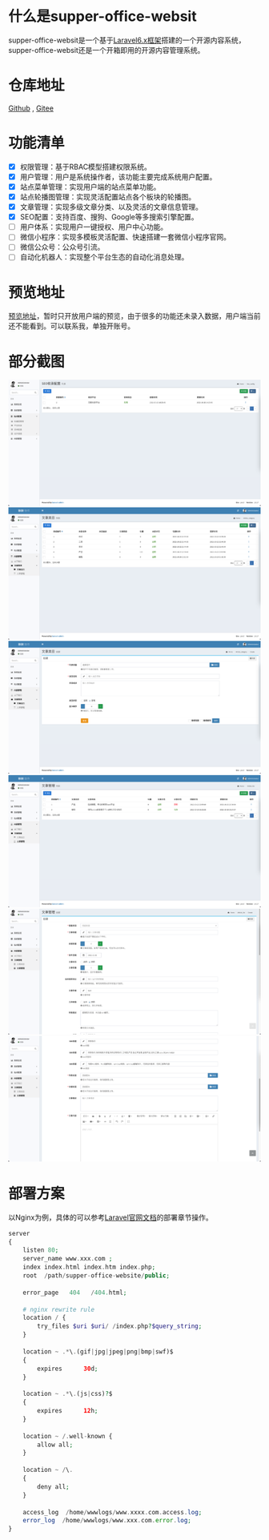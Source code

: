 # 什么是supper-office-websit

supper-office-websit是一个基于[Laravel6.x框架](https://laravel.com/)搭建的一个开源内容系统，supper-office-websit还是一个开箱即用的开源内容管理系统。

# 仓库地址

[Github](https://github.com/7small7/supper-office-website/tree/master)
, [Gitee](https://gitee.com/bruce_qiq/supper-office-website/tree/master/)

# 功能清单

- [x] 权限管理：基于RBAC模型搭建权限系统。
- [x] 用户管理：用户是系统操作者，该功能主要完成系统用户配置。
- [x] 站点菜单管理：实现用户端的站点菜单功能。
- [x] 站点轮播图管理：实现灵活配置站点各个板块的轮播图。
- [x] 文章管理：实现多级文章分类、以及灵活的文章信息管理。
- [x] SEO配置：支持百度、搜狗、Google等多搜索引擎配置。
- [ ] 用户体系：实现用户一键授权、用户中心功能。
- [ ] 微信小程序：实现多模板灵活配置、快速搭建一套微信小程序官网。
- [ ] 微信公众号：公众号引流。
- [ ] 自动化机器人：实现整个平台生态的自动化消息处理。

# 预览地址

[预览地址](https://www.qqdeveloper.com/)，暂时只开放用户端的预览，由于很多的功能还未录入数据，用户端当前还不能看到。可以联系我，单独开账号。

# 部分截图

![](./img/Snipaste_2022-11-02_01-17-20.png)
![](./img/Snipaste_2022-11-02_01-17-55.png)
![](./img/Snipaste_2022-11-02_01-18-05.png)
![](./img/Snipaste_2022-11-02_01-18-14.png)
![](./img/Snipaste_2022-11-02_01-18-27.png)
![](./img/Snipaste_2022-11-02_01-18-44.png)

# 部署方案

以Nginx为例，具体的可以参考[Laravel官网文档](https://laravel.com/docs/6.x/deployment)的部署章节操作。

```php
server
{
    listen 80;
    server_name www.xxx.com ;
    index index.html index.htm index.php;
    root  /path/supper-office-website/public;

    error_page   404   /404.html;

    # nginx rewrite rule
    location / {
        try_files $uri $uri/ /index.php?$query_string;
    }

    location ~ .*\.(gif|jpg|jpeg|png|bmp|swf)$
    {
        expires      30d;
    }

    location ~ .*\.(js|css)?$
    {
        expires      12h;
    }

    location ~ /.well-known {
        allow all;
    }

    location ~ /\.
    {
        deny all;
    }

    access_log  /home/wwwlogs/www.xxxx.com.access.log;
    error_log  /home/wwwlogs/www.xxx.com.error.log;
}
```
